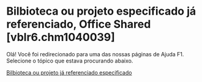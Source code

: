 
# Bilbioteca ou projeto especificado já referenciado, Office Shared [vblr6.chm1040039]

Olá! Você foi redirecionado para uma das nossas páginas de Ajuda F1. Selecione o tópico que estava procurando abaixo.

[Bilbioteca ou projeto já referenciado especificado](http://msdn.microsoft.com/library/4d6d5f3f-2e3b-3e0e-ccc6-8f8e805b2b3f%28Office.15%29.aspx)
